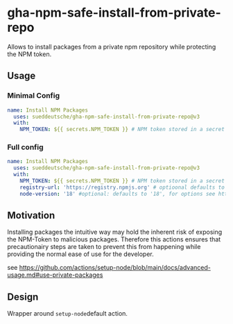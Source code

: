 # gha-npm-safe-install-from-private-repo
Allows to install packages from a private npm repository while protecting the NPM token.

## Usage

### Minimal Config
```yaml
name: Install NPM Packages
  uses: sueddeutsche/gha-npm-safe-install-from-private-repo@v3
  with:
    NPM_TOKEN: ${{ secrets.NPM_TOKEN }} # NPM token stored in a secret
```

### Full config
```yaml
name: Install NPM Packages
  uses: sueddeutsche/gha-npm-safe-install-from-private-repo@v3
  with:
    NPM_TOKEN: ${{ secrets.NPM_TOKEN }} # NPM token stored in a secret
    registry-url: 'https://registry.npmjs.org' # optioonal defaults to https://registry.npmjs.org
    node-version: '18' #optional: defaults to '18', for options see https://github.com/actions/setup-node#supported-version-syntax
```

## Motivation
Installing packages the intuitive way may hold the inherent risk of exposing the NPM-Token to malicious packages.
Therefore this actions ensures that precautionairy steps are taken to prevent this from happening while providing the normal ease of use for the developer. 

see https://github.com/actions/setup-node/blob/main/docs/advanced-usage.md#use-private-packages

## Design
Wrapper around `setup-node`default action.
